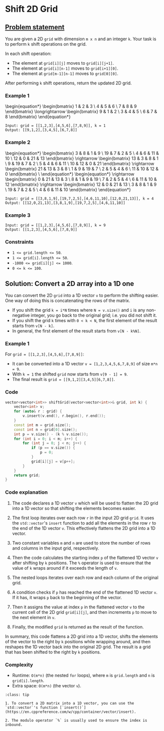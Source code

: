# Shift 2D Grid

## [Problem statement](https://leetcode.com/problems/shift-2d-grid/)

You are given a 2D `grid` with dimension `m x n` and an integer `k`. Your task is to perform `k` shift operations on the grid.

In each shift operation:

* The element at `grid[i][j]` moves to `grid[i][j+1]`.
* The element at `grid[i][n-1]` moves to `grid[i+1][0]`.
* The element at `grid[m-1][n-1]` moves to `grid[0][0]`.

After performing `k` shift operations, return the updated 2D grid.

### Example 1

\begin{equation*}
\begin{bmatrix}
1 & 2 & 3 \\
4 & 5 & 6 \\
7 & 8 & 9
\end{bmatrix}
\longrightarrow
\begin{bmatrix}
9 & 1 & 2 \\
3 & 4 & 5 \\
6 & 7 & 8
\end{bmatrix}
\end{equation*}

```text
Input: grid = [[1,2,3],[4,5,6],[7,8,9]], k = 1
Output: [[9,1,2],[3,4,5],[6,7,8]]
```

### Example 2
\begin{equation*}
\begin{bmatrix}
3 & 8 & 1 & 9 \\
19 & 7 & 2 & 5 \\
4 & 6 & 11 & 10 \\
12 & 0 & 21 & 13
\end{bmatrix}
\rightarrow
\begin{bmatrix}
13 & 3 & 8 & 1 \\
9 & 19 & 7 & 2 \\
5 & 4 & 6 & 11 \\
10 & 12 & 0 & 21
\end{bmatrix}
\rightarrow
\begin{bmatrix}
21 & 13 & 3 & 8 \\
1 & 9 & 19 & 7 \\
2 & 5 & 4 & 6  \\
11 & 10 & 12 & 0 
\end{bmatrix} \\
\end{equation*}
\begin{equation*}
\rightarrow
\begin{bmatrix}
0 & 21 & 13 & 3 \\
8 & 1 & 9 & 19 \\
7 & 2 & 5 & 4 \\
6 & 11 & 10 & 12
\end{bmatrix}
\rightarrow
\begin{bmatrix}
12 & 0 & 21 & 13 \\
3 & 8 & 1 & 9 \\
19 & 7 & 2 & 5 \\
4 & 6 & 11 & 10
\end{bmatrix}
\end{equation*}

```text
Input: grid = [[3,8,1,9],[19,7,2,5],[4,6,11,10],[12,0,21,13]], k = 4
Output: [[12,0,21,13],[3,8,1,9],[19,7,2,5],[4,6,11,10]]
```

### Example 3
```text
Input: grid = [[1,2,3],[4,5,6],[7,8,9]], k = 9
Output: [[1,2,3],[4,5,6],[7,8,9]]
``` 

### Constraints

* `1 <= grid.length <= 50`.
* `1 <= grid[i].length <= 50`.
* `-1000 <= grid[i][j] <= 1000`.
* `0 <= k <= 100`.

## Solution: Convert a 2D array into a 1D one

You can convert the 2D `grid` into a 1D vector `v` to perform the shifting easier. One way of doing this is concatenating the rows of the matrix.

* If you shift the grid `k = i*N` times where `N = v.size()` and `i` is any non-negative integer, you go back to the original grid; i.e. you did not shift it.
* If you shift the grid `k` times with `0 < k < N`, the first element of the result starts from `v[N - k]`.
* In general, the first element of the result starts from `v[N - k%N]`.

### Example 1
For `grid = [[1,2,3],[4,5,6],[7,8,9]]`:

* It can be converted into a 1D vector `v = [1,2,3,4,5,6,7,8,9]` of size `m*n = 9`.
* With `k = 1` the shifted `grid` now starts from `v[9 - 1] = 9`.
* The final result is `grid = [[9,1,2][3,4,5][6,7,8]]`.

### Code
```cpp
vector<vector<int>> shiftGrid(vector<vector<int>>& grid, int k) {
    vector<int> v;
    for (auto& r : grid) {
        v.insert(v.end(), r.begin(), r.end());
    }
    const int m = grid.size();
    const int n = grid[0].size();
    int p = v.size() - (k % v.size());
    for (int i = 0; i < m; i++) {
        for (int j = 0; j < n; j++) {
            if (p == v.size()) {
                p = 0;
            }
            grid[i][j] = v[p++];
        }
    }
    return grid;
}
```

### Code explanation

1. The code declares a 1D vector `v` which will be used to flatten the 2D grid into a 1D vector so that shifting the elements becomes easier.

2. The first loop iterates over each row `r` in the input 2D grid `grid`. It uses the `std::vector`'s `insert` function to add all the elements in the row `r` to the end of the 1D vector `v`. This effectively flattens the 2D grid into a 1D vector.

3. Two constant variables `m` and `n` are used to store the number of rows and columns in the input grid, respectively.

4. Then the code calculates the starting index `p` of the flattened 1D vector `v` after shifting by `k` positions. The `%` operator is used to ensure that the value of `k` wraps around if it exceeds the length of `v`.

5. The nested loops iterates over each row and each column of the original grid.

6. A condition checks if `p` has reached the end of the flattened 1D vector `v`. If it has, it wraps `p` back to the beginning of the vector.

7. Then it assigns the value at index `p` in the flattened vector `v` to the current cell of the 2D grid `grid[i][j]`, and then increments `p` to move to the next element in `v`.

8. Finally, the modified `grid` is returned as the result of the function.

In summary, this code flattens a 2D grid into a 1D vector, shifts the elements of the vector to the right by `k` positions while wrapping around, and then reshapes the 1D vector back into the original 2D grid. The result is a grid that has been shifted to the right by `k` positions.

### Complexity
* Runtime: `O(m*n)` (the nested `for` loops), where `m` is `grid.length` and `n` is `grid[i].length`.
* Extra space: `O(m*n)` (the vector `v`).


```{admonition} Key takeaway
:class: tip

1. To convert a 2D matrix into a 1D vector, you can use the `std::vector`'s function [`insert()`](https://en.cppreference.com/w/cpp/container/vector/insert).

2. The modulo operator `%` is usually used to ensure the index is inbound.

```